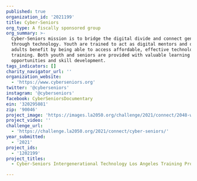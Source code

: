 ```yaml
---
published: true
organization_id: '2021199'
title: Cyber-Seniors
org_type: A fiscally sponsored group
org_summary: >-
  Cyber-Seniors mission is to bridge the digital divide and connect generations
  through technology. Youth are trained to act as digital mentors and older
  adults benefit by being able to access affordable, effective technology
  training. Both youth and seniors are provided with valuable learning
  opportunities and skill development.
tags_indicators: []
charity_navigator_url: ''
organization_website:
  - 'https://www.cyberseniors.org'
twitter: '@cyberseniors'
instagram: '@cyberseniors'
facebook: CyberSeniorsDocumentary
ein: '320295081'
zip: '90046'
project_image: 'https://images.la2050.org/challenge/2021/connect/2048-wide/cyber-seniors.jpg'
project_video: ''
challenge_url:
  - 'https://challenge.la2050.org/2021/connect/cyber-seniors/'
year_submitted:
  - '2021'
project_ids:
  - '1202199'
project_titles:
  - Cyber-Seniors Intergenerational Technology Los Angeles Training Program

---
```

